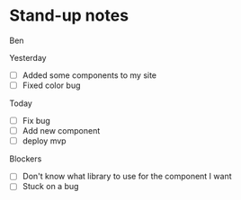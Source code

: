 # Stand-up notes

Ben

Yesterday

- [ ] Added some components to my site
- [ ] Fixed color bug

Today

- [ ] Fix bug
- [ ] Add new component
- [ ] deploy mvp

Blockers

- [ ] Don't know what library to use for the component I want
- [ ] Stuck on a bug
